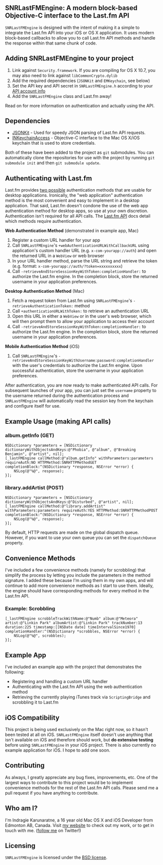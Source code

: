 ## SNRLastFMEngine: A modern block-based Objective-C interface to the Last.fm API

`SNRLastFMEngine` is designed with the intent of making it a simple to integrate the Last.fm API into your iOS or OS X application. It uses modern block-based callbacks to allow you to call Last.fm API methods and handle the response within that same chunk of code.

## Adding SNRLastFMEngine to your project

1. Link against `Security.framework`. If you are compiling for OS X 10.7, you may also need to link against `libCommonCrypto.dylib`
2. Add the required dependencies (`JSONKit` and `EMKeychain`, see below)
3. Set the API key and API secret in `SNRLastFMEngine.h` according to your [API account info](http://www.last.fm/api/account)
4. Add the `SNRLastFMEngine` class and Last.fm away!

Read on for more information on authentication and actually using the API.
 
## Dependencies

* [JSONKit](https://github.com/johnezang/JSONKit) - Used for speedy JSON parsing of Last.fm API requests. 
* [INKeychainAccess](https://github.com/indragiek/INKeychainAccess) - Objective-C interface to the Mac OS X/iOS keychain that is used to store credentials. 

Both of these have been added to the project as `git` submodules. You can automatically clone the repositories for use with the project by running `git submodule init` and then `git submodule update`.

## Authenticating with Last.fm

Last.fm provides [two possible](http://www.last.fm/api/authentication) authentication methods that are usable for desktop applications. Ironically, the "web application" authentication method is the most convenient and easy to implement in a desktop application. That said, Last.fm doesn't condone the use of the web app authentication method for desktop apps, so use at your own discretion. Authentication isn't required for all API calls. The [Last.fm API](http://www.last.fm/api/) docs detail which methods require authentication.

**Web Authentication Method**
(demonstrated in example app, Mac)

1. Register a custom URL handler for your app
2. Call `SNRLastFMEngine`'s `+webAuthenticationURLWithCallbackURL` using application's custom handler URL (e.g. `x-com-yourapp://auth`) and open the returned URL in a `WebView` or web browser
3. In your URL handler method, parse the URL string and retrieve the token (e.g. format: `x-com-yourapp://auth/?token=xxxxxxxxxx`)
4. Call `-retrieveAndStoreSessionKeyWithToken:completionHandler:` to authorize the Last.fm engine. In the completion block, store the returned username in your application preferences.

**Desktop Authentication Method**
(Mac)

1. Fetch a request token from Last.fm using `SNRLastFMEngine`'s `-retrieveAuthenticationToken:` method
2. Call `+authenticationURLWithToken:` to retrieve an authentication URL
3. Open this URL in either a `WebView` or in the user's web browser, which will then prompt them to allow your application to access their account
4. Call `-retrieveAndStoreSessionKeyWithToken:completionHandler:` to authorize the Last.fm engine. In the completion block, store the returned username in your application preferences.

**Mobile Authentication Method**
(iOS)

1. Call `SNRLastFMEngine`'s `-retrieveAndStoreSessionKeyWithUsername:password:completionHandler` with the user's credentials to authorize the Last.fm engine. Upon successful authentication, store the username in your application preferences.

After authentication, you are now ready to make authenticated API calls. For subsequent launches of your app, you can just set the `username` property to the username returned during the authentication process and `SNRLastFMEngine` will automatically read the session key from the keychain and configure itself for use.

## Example Usage (making API calls)

### album.getInfo (GET)

    NSDictionary *parameters = [NSDictionary dictionaryWithObjectsAndKeys:@"Phobia", @"album", @"Breaking Benjamin", @"artist", nil];
    [_lastFMEngine callMethod:@"album.getInfo" withParameters:parameters requireAuth:NO HTTPMethod:SNRHTTPMethodGET completionBlock:^(NSDictionary *response, NSError *error) {
        NSLog(@"%@", response);
    }];

### library.addArtist (POST)

    NSDictionary *parameters = [NSDictionary dictionaryWithObjectsAndKeys:@"Disturbed", @"artist", nil];
    [_lastFMEngine callMethod:@"library.addArtist" withParameters:parameters requireAuth:YES HTTPMethod:SNRHTTPMethodPOST completionBlock:^(NSDictionary *response, NSError *error) {
        NSLog(@"%@", response);
    }];

By default, HTTP requests are made on the global dispatch queue. However, if you want to use your own queue you can set the `dispatchQueue` property.

## Convenience Methods

I've included a few convenience methods (namely for scrobbling) that simplify the process by letting you include the parameters in the method signature. I added these because I'm using them in my own apps, and will continue to add more convenience methods as I start to use them. Ideally, the engine should have corresponding methods for every method in the Last.fm API.

### Example: Scrobbling

    [_lastFMEngine scrobbleTrackWithName:@"Numb" album:@"Meteora" artist:@"Linkin Park" albumArtist:@"Linkin Park" trackNumber:13 duration:225 timestamp:[[NSDate date] timeIntervalSince1970] completionHandler:^(NSDictionary *scrobbles, NSError *error) {
        NSLog(@"%@", scrobbles);
    }];

## Example App 

I've included an example app with the project that demonstrates the following:

* Registering and handling a custom URL handler
* Authenticating with the Last.fm API using the web authentication method
* Retrieving the currently playing iTunes track via `ScriptingBridge` and scrobbling it to Last.fm


## iOS Compatibility

This project is being used exclusively on the Mac right now, so it hasn't been tested at all on iOS. `SNRLastFMEngine` itself doesn't use anything that isn't available on iOS and therefore should work, but **do extensive testing** before using `SNRLastFMEngine` in your iOS project. There is also currently no example application for iOS. I hope to add one soon.

## Contributing

As always, I greatly appreciate any bug fixes, improvements, etc. One of the largest ways to contribute to this project would be to implement convenience methods for the rest of the Last.fm API calls. Please send me a pull request if you have anything to contribute.

## Who am I?

I'm Indragie Karunaratne, a 16 year old Mac OS X and iOS Developer from Edmonton AB, Canada. Visit [my website](http://indragie.com) to check out my work, or to get in touch with me. ([follow me](http://twitter.com/indragie) on Twitter!)

## Licensing

`SNRLastFMEngine` is licensed under the [BSD license](http://www.opensource.org/licenses/bsd-license.php).